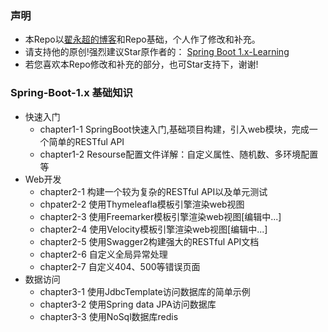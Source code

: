 ### 声明
* 本Repo以[翟永超的博客](http://blog.didispace.com)和Repo基础，个人作了修改和补充。
* 请支持他的原创!强烈建议Star原作者的： [Spring Boot 1.x-Learning](https://github.com/dyc87112/SpringBoot-Learning)
* 若您喜欢本Repo修改和补充的部分，也可Star支持下，谢谢!

### Spring-Boot-1.x 基础知识
- 快速入门
  * chapter1-1 SpringBoot快速入门,基础项目构建，引入web模块，完成一个简单的RESTful API
  * chapter1-2 Resourse配置文件详解：自定义属性、随机数、多环境配置等
- Web开发
  * chapter2-1 构建一个较为复杂的RESTful API以及单元测试
  * chpater2-2 使用Thymeleafla模板引擎渲染web视图
  * chapter2-3 使用Freemarker模板引擎渲染web视图[编辑中...]
  * chapter2-4 使用Velocity模板引擎渲染web视图[编辑中...]
  * chapter2-5 使用Swagger2构建强大的RESTful API文档
  * chapter2-6 自定义全局异常处理
  * chapter2-7 自定义404、500等错误页面
- 数据访问
  * chapter3-1 使用JdbcTemplate访问数据库的简单示例
  * chapter3-2 使用Spring data JPA访问数据库
  * chapter3-3 使用NoSql数据库redis
